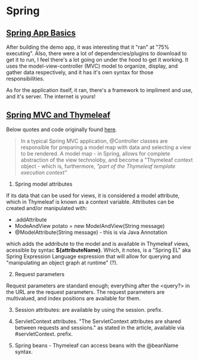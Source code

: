 # Spring

## [Spring App Basics](https://spring.io/guides/gs/serving-web-content)

After building the demo app, it was interesting that it "ran" at "75% executing". Also, there were a lot of dependencies/plugins to download to get it to run, I feel there's a lot going on under the hood to get it working. It uses the model-view-controller (MVC) model to organize, display, and gather data respectively, and it has it's own syntax for those responsibilities.

As for the application itself, it ran, there's a framework to impliment and use, and it's server. The internet is yours! 


## [Spring MVC and Thymeleaf](https://www.thymeleaf.org/doc/articles/springmvcaccessdata.html)
Below quotes and code originally found [here](https://www.thymeleaf.org/doc/articles/springmvcaccessdata.html).

> In a typical Spring MVC application, @Controller classes are responsible for preparing a model map with data and selecting a view to be rendered.
A model map - in Spring, allows for complete abstraction of the view technoloby, and become a "Thymeleaf context object - which is, furthermore, _"part of the Thymeleaf template execution context"_

1. Spring model attributes

If its data that can be used for views, it is considered a model attribute, which in Thymeleaf is known as a context variable. Attributes can be created and/or manipulated with:

- .addAttribute
- ModeAndView potato = new ModelAndView(String message)
- @ModelAttribute(String message) - this is via Java Annotation

which adds the addribute to the model and is available in Thymeleaf views, acessible by syntac __${attributeName}__. Which, it notes, is a "Spring EL" aka Spring Expression Language expression that will allow for querying and "manipulating an object graph at runtime" (?).

2. Request parameters

Request parameters are standard enough; everything after the <query?> in the URL are the request parameters. The request parameters are multivalued, and index positions are available for them.

3. Session attributes: are available by using the session. prefix.

4. ServletContext attributes. "The ServletContext attributes are shared between requests and sessions." as stated in the article, available via  #servletContext. prefix.

5. Spring beans - Thymeleaf can access beans with the @beanName syntax.
